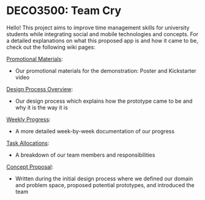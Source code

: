 # DECO3500: Team Cry

Hello! This project aims to improve time management skills for university students while integrating social and mobile technologies and concepts. 
For a detailed explanations on what this proposed app is and how it came to be, check out the following wiki pages:

<a href="https://github.com/sherry325/deco-3500-Cry/wiki/Promotional-Materials">Promotional Materials</a>:  
* Our promotional materials for the demonstration: Poster and Kickstarter video

<a href="https://github.com/sherry325/deco-3500-Cry/wiki/Design-Process-Overview">Design Process Overview</a>:  
* Our design process which explains how the prototype came to be and why it is the way it is

<a href="https://github.com/sherry325/deco-3500-Cry/wiki/Team-Progress#weekly-progress">Weekly Progress</a>: 
* A more detailed week-by-week documentation of our progress

<a href="https://github.com/sherry325/deco-3500-Cry/wiki/Team-Progress#task-allocation">Task Allocations</a>: 
* A breakdown of our team members and responsibilities 

<a href="https://github.com/sherry325/deco-3500-Cry/wiki/Concept-Proposal">Concept Proposal</a>:  
* Written during the initial design process where we defined our domain and problem space, proposed potential prototypes, and introduced the team
